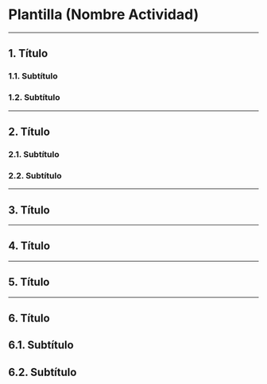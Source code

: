 
# Plantilla (Nombre Actividad)

---

## 1. Título

### 1.1. Subtítulo



### 1.2. Subtítulo



---

## 2. Título

### 2.1. Subtítulo



### 2.2. Subtítulo



---

## 3. Título



---

## 4. Título



---

## 5. Título



---

## 6. Título

## 6.1. Subtítulo



## 6.2. Subtítulo
